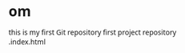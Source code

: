 # om
this is my first Git repository
first project repository .index.html
<!DOCTYPE html>
<html lang="en">
<head>
    <meta charset="UTF-8">
    <meta name="viewport" content="width=device-width, initial-scale=1.0">
    <title>Music School of Delhi</title>
    <link rel="stylesheet" href="https://cdnjs.cloudflare.com/ajax/libs/font-awesome/6.4.0/css/all.min.css">
    <style>
        /* Reset and Base Styles */
        * {
            margin: 0;
            padding: 0;
            box-sizing: border-box;
            font-family: 'Segoe UI', Tahoma, Geneva, Verdana, sans-serif;
        }

        :root {
            --primary: #87CEEB; /* Sky Blue */
            --secondary: #000000; /* Black */
            --accent: #FFFFFF; /* White */
        }

        body {
            color: var(--secondary);
            overflow-x: hidden;
            position: relative;
        }

        #musicCanvas {
            position: fixed;
            top: 0;
            left: 0;
            width: 100%;
            height: 100%;
            z-index: -1;
            background: #000;
        }

        /* Navigation */
        nav {
            background-color: rgba(135, 206, 235, 0.9);
            padding: 1rem 2rem;
            display: flex;
            justify-content: space-between;
            align-items: center;
            position: fixed;
            width: 100%;
            top: 0;
            z-index: 1000;
            box-shadow: 0 2px 10px rgba(0, 0, 0, 0.1);
            transition: all 0.3s ease;
        }

        .logo {
            font-size: 1.8rem;
            font-weight: 700;
            color: var(--secondary);
            text-decoration: none;
            display: flex;
            align-items: center;
        }

        .logo i {
            margin-right: 0.5rem;
            color: var(--secondary);
        }

        .nav-links {
            display: flex;
            list-style: none;
        }

        .nav-links li {
            margin-left: 2rem;
        }

        .nav-links a {
            color: var(--secondary);
            text-decoration: none;
            font-weight: 600;
            font-size: 1.1rem;
            transition: color 0.3s ease;
            position: relative;
        }

        .nav-links a:hover {
            color: var(--accent);
        }

        .nav-links a::after {
            content: '';
            position: absolute;
            width: 0;
            height: 2px;
            bottom: -5px;
            left: 0;
            background-color: var(--accent);
            transition: width 0.3s ease;
        }

        .nav-links a:hover::after {
            width: 100%;
        }

        .hamburger {
            display: none;
            cursor: pointer;
        }

        .hamburger div {
            width: 25px;
            height: 3px;
            background-color: var(--secondary);
            margin: 5px;
            transition: all 0.3s ease;
        }

        /* Hero Section */
        .hero {
            min-height: 100vh;
            display: flex;
            justify-content: center;
            align-items: center;
            text-align: center;
            background: rgba(0, 0, 0, 0.5);
            color: var(--accent);
            padding: 80px 2rem 2rem;
            position: relative;
        }

        .hero::before {
            content: '';
            position: absolute;
            top: 0;
            left: 0;
            width: 100%;
            height: 100%;
            background: linear-gradient(rgba(135, 206, 235, 0.3), rgba(135, 206, 235, 0.3));
            z-index: -1;
        }

        .hero-content {
            max-width: 1200px;
            margin: 0 auto;
            animation: fadeIn 1.5s ease;
            position: relative;
            z-index: 1;
        }

        .hero h1 {
            font-size: 3.5rem;
            margin-bottom: 1.5rem;
            text-shadow: 2px 2px 4px rgba(0, 0, 0, 0.5);
        }

        .hero p.intro {
            font-size: 1.2rem;
            margin-bottom: 2rem;
            line-height: 1.6;
            max-width: 800px;
            margin-left: auto;
            margin-right: auto;
            text-shadow: 1px 1px 2px rgba(182, 166, 166, 0.5);
        }

        /* Video Carousel - Updated Styles */
        .video-carousel {
            width: 100%;
            position: relative;
            overflow: hidden;
            height: 0;
            padding-bottom: 56.25%; /* 16:9 aspect ratio */
            background: #000;
        }

        .video-container {
            position: absolute;
            top: 0;
            left: 0;
            width: 300%;
            height: 100%;
            display: flex;
            transition: transform 0.5s ease;
        }

        .video-item {
            position: relative;
            width: 33.333%;
            height: 100%;
            overflow: hidden;
        }

        .video-item iframe {
            width: 100%;
            height: 100%;
            border: none;
            opacity: 0.7;
            transition: opacity 0.3s ease;
        }

        .video-item.active iframe {
            opacity: 1;
        }

        .video-overlay {
            position: absolute;
            top: 0;
            left: 0;
            width: 100%;
            height: 100%;
            display: flex;
            flex-direction: column;
            justify-content: center;
            align-items: center;
            background: rgba(0, 0, 0, 0.3);
            transition: all 0.3s ease;
            cursor: pointer;
        }

        .video-item.active .video-overlay {
            opacity: 0;
            pointer-events: none;
        }

        .play-icon {
            font-size: 4rem;
            color: #FF0000;
            opacity: 0.8;
            transition: all 0.3s ease;
            margin-bottom: 15px;
        }

        .watch-youtube {
            color: white;
            background: rgba(0, 0, 0, 0.7);
            padding: 8px 15px;
            border-radius: 4px;
            font-size: 0.9rem;
            text-decoration: none;
            position: absolute;
            bottom: 20px;
            right: 20px;
            z-index: 30;
        }

        .carousel-controls {
            position: absolute;
            top: 50%;
            width: 100%;
            display: flex;
            justify-content: space-between;
            transform: translateY(-50%);
            z-index: 10;
        }

        .carousel-btn {
            background: rgba(255, 255, 255, 0.7);
            color: #333;
            border: none;
            padding: 1rem;
            cursor: pointer;
            font-size: 1.5rem;
            transition: all 0.3s ease;
            z-index: 20;
        }

        .carousel-btn:hover {
            background: rgba(255, 255, 255, 0.9);
        }

        .carousel-dots {
            position: absolute;
            bottom: 20px;
            left: 0;
            right: 0;
            display: flex;
            justify-content: center;
            z-index: 10;
        }

        .dot {
            width: 12px;
            height: 12px;
            border-radius: 50%;
            background: rgba(255, 255, 255, 0.5);
            margin: 0 5px;
            cursor: pointer;
            transition: all 0.3s ease;
        }

        .dot.active {
            background: #FF0000;
            transform: scale(1.2);
        }

        /* Rotating Circles Section */
        .levels-container {
            display: flex;
            justify-content: center;
            gap: 3rem;
            margin-bottom: 3rem;
            flex-wrap: wrap;
        }

        .level-item {
            display: flex;
            flex-direction: column;
            align-items: center;
            margin: 0 15px;
        }

        .level-circle {
            width: 120px;
            height: 120px;
            border-radius: 50%;
            background: rgba(0, 0, 0, 0.3);
            border: 2px solid var(--primary);
            display: flex;
            justify-content: center;
            align-items: center;
            position: relative;
            animation: rotate 15s linear infinite;
            box-shadow: 0 0 15px rgba(135, 206, 235, 0.5);
        }

        .level-circle img {
            width: 60px;
            height: 60px;
            object-fit: contain;
            animation: rotateReverse 15s linear infinite;
        }

        .level-label {
            text-align: center;
            margin-top: 15px;
            font-size: 1.2rem;
            font-weight: 600;
            color: var(--accent);
            text-shadow: 0 0 5px rgba(0,0,0,0.7);
        }

        @keyframes rotate {
            0% { transform: rotate(0deg); }
            100% { transform: rotate(360deg); }
        }

        @keyframes rotateReverse {
            0% { transform: rotate(0deg); }
            100% { transform: rotate(-360deg); }
        }

        /* About Section */
        .about-section {
            background-color: rgba(65, 62, 62, 0.5);
            padding: 2rem;
            border-radius: 10px;
            margin: 2rem auto;
            max-width: 1000px;
            text-align: left;
            color: var(--accent);
        }

        .about-section p {
            line-height: 1.8;
            margin-bottom: 1rem;
            text-align: justify;
            text-shadow: 0 0 5px rgba(0,0,0,0.3);
        }

        /* Button */
        .btn {
            display: inline-block;
            background-color: var(--secondary);
            color: var(--accent);
            padding: 0.8rem 2rem;
            border-radius: 50px;
            text-decoration: none;
            font-weight: 600;
            transition: all 0.3s ease;
            border: 2px solid var(--secondary);
            margin-bottom: 2rem;
        }

        .btn:hover {
            background-color: transparent;
            color: var(--secondary);
            background-color: var(--accent);
        }

        /* Footer */
        footer {
            background-color: rgba(0, 0, 0, 0.8);
            color: var(--accent);
            padding: 3rem 2rem;
            text-align: center;
            position: relative;
        }

        .footer-content {
            display: flex;
            flex-direction: column;
            align-items: center;
            position: relative;
            z-index: 1;
        }

        .social-icons {
            margin-bottom: 1.5rem;
        }

        .social-icons a {
            color: var(--accent);
            font-size: 1.5rem;
            margin: 0 0.5rem;
            transition: color 0.3s ease;
        }

        .social-icons a:hover {
            color: var(--primary);
        }

        .footer-links {
            display: flex;
            list-style: none;
            margin-bottom: 1.5rem;
            flex-wrap: wrap;
            justify-content: center;
        }

        .footer-links li {
            margin: 0 1rem;
        }

        .footer-links a {
            color: var(--accent);
            text-decoration: none;
            transition: color 0.3s ease;
        }

        .footer-links a:hover {
            color: var(--primary);
        }

        .copyright {
            font-size: 0.9rem;
            opacity: 0.8;
        }

        /* Animations */
        @keyframes fadeIn {
            from {
                opacity: 0;
                transform: translateY(20px);
            }
            to {
                opacity: 1;
                transform: translateY(0);
            }
        }

        /* Responsive Design */
        @media screen and (max-width: 768px) {
            .nav-links {
                position: absolute;
                right: 0;
                top: 80px;
                background-color: rgba(135, 206, 235, 0.95);
                width: 100%;
                flex-direction: column;
                align-items: center;
                padding: 1rem 0;
                clip-path: circle(0px at 90% -10%);
                transition: all 0.5s ease-out;
                pointer-events: none;
            }

            .nav-links.active {
                clip-path: circle(1000px at 90% -10%);
                pointer-events: all;
            }

            .nav-links li {
                margin: 1rem 0;
            }

            .hamburger {
                display: block;
            }

            .hamburger.active div:nth-child(1) {
                transform: rotate(-45deg) translate(-5px, 6px);
            }

            .hamburger.active div:nth-child(2) {
                opacity: 0;
            }

            .hamburger.active div:nth-child(3) {
                transform: rotate(45deg) translate(-5px, -6px);
            }

            .hero h1 {
                font-size: 2.5rem;
            }

            .hero p.intro {
                font-size: 1rem;
            }

            .levels-container {
                gap: 1.5rem;
            }

            .level-circle {
                width: 100px;
                height: 100px;
            }

            .level-circle img {
                width: 50px;
                height: 50px;
            }

            .level-label {
                font-size: 1rem;
            }

            .about-section {
                padding: 1.5rem;
            }

            .play-icon {
                font-size: 3rem;
            }
        }

        @media screen and (max-width: 480px) {
            .hero h1 {
                font-size: 2rem;
            }

            .levels-container {
                flex-direction: column;
                gap: 1rem;
            }

            .level-item {
                margin: 10px 0;
            }

            .btn {
                padding: 0.6rem 1.5rem;
            }

            .footer-links {
                flex-direction: column;
            }

            .footer-links li {
                margin: 0.5rem 0;
            }

            .play-icon {
                font-size: 2.5rem;
            }
        }
    </style>
</head>
<body>
    <!-- Particle Background Canvas -->
    <canvas id="musicCanvas"></canvas>

    <!-- Navigation -->
    <nav>
        <img src="MUSIC-removebg-preview.png" alt="Music Image" style="width: 100px; height: auto;">
        <ul class="nav-links">
            <li><a href="index.html">Home</a></li>
            <li><a href="about.html">About</a></li>
            <li><a href="courses.html">Courses</a></li>
            <li><a href="contact.html">Contact</a></li>
            <li><a href="branch.html">branch</a></li>
            <li><a href="reviews.html">Reviews</a></li>
        </ul>
        <div class="hamburger">
            <div></div>
            <div></div>
            <div></div>
        </div>
    </nav>

    <!-- Hero Section -->
    <section class="hero">
        <div class="hero-content">
            <h1>Welcome to Music School of Delhi</h1>
            <p class="intro">Discover your musical potential with our expert instructors and world-class facilities. Join us on a journey of creativity and excellence in music education.</p>
            <a href="courses.html" class="btn">Explore Courses</a>
        </div>
    </section>

    <!-- Video Carousel - Updated Section -->
    <div class="video-carousel">
        <div class="video-container" id="videoContainer">
            <div class="video-item active">
                <iframe id="video1" src="https://www.youtube.com/embed/jgqu4Ax3TNc?enablejsapi=1&rel=0&showinfo=0" allowfullscreen></iframe>
                <div class="video-overlay" data-video="video1">
                    <i class="fas fa-play play-icon"></i>
                    <a href="https://www.youtube.com/watch?v=jgqu4Ax3TNc" target="_blank" class="watch-youtube">Watch on YouTube</a>
                </div>
            </div>
            <div class="video-item">
                <iframe id="video2" src="https://www.youtube.com/embed/rxPmk6lxvVU?enablejsapi=1&rel=0&showinfo=0" allowfullscreen></iframe>
                <div class="video-overlay" data-video="video2">
                    <i class="fas fa-play play-icon"></i>
                    <a href="https://www.youtube.com/watch?v=rxPmk6lxvVU" target="_blank" class="watch-youtube">Watch on YouTube</a>
                </div>
            </div>
            <div class="video-item">
                <iframe id="video3" src="https://www.youtube.com/embed/Zt0TjtxA-10?enablejsapi=1&rel=0&showinfo=0" allowfullscreen></iframe>
                <div class="video-overlay" data-video="video3">
                    <i class="fas fa-play play-icon"></i>
                    <a href="https://www.youtube.com/watch?v=Zt0TjtxA-10" target="_blank" class="watch-youtube">Watch on YouTube</a>
                </div>
            </div>
        </div>
        <div class="carousel-controls">
            <button class="carousel-btn" id="prevBtn"><i class="fas fa-chevron-left"></i></button>
            <button class="carousel-btn" id="nextBtn"><i class="fas fa-chevron-right"></i></button>
        </div>
        <div class="carousel-dots">
            <div class="dot active" data-index="0"></div>
            <div class="dot" data-index="1"></div>
            <div class="dot" data-index="2"></div>
        </div>
    </div>

    <!-- About Section with Rotating Circles -->
    <section class="hero">
        <div class="hero-content">
            <!-- Rotating Circles -->
            <div class="levels-container">
                <div class="level-item">
                    <div class="level-circle">
                        <img src="https://cdn-icons-png.flaticon.com/512/3209/3209100.png" alt="Beginner Music Notes">
                    </div>
                    <div class="level-label">Beginner</div>
                </div>
                <div class="level-item">
                    <div class="level-circle">
                        <img src="https://cdn-icons-png.flaticon.com/512/3659/3659899.png" alt="Intermediate Music Notes">
                    </div>
                    <div class="level-label">Intermediate</div>
                </div>
                <div class="level-item">
                    <div class="level-circle">
                        <img src="https://cdn-icons-png.flaticon.com/512/2720/2720552.png" alt="Advanced Music Notes">
                    </div>
                    <div class="level-label">Advanced</div>
                </div>
            </div>

            <div class="about-section">
               <p>Established in 2003, the Music School of Delhi has grown to become one of India's most respected and renowned music institutions. With over two decades of experience, the school is committed to nurturing aspiring musicians and turning them into skilled professionals. Believing that everyone has the potential to learn music, the school provides an encouraging environment focused on both artistic and personal growth.

                We offer a wide range of beginner and intermediate courses in instruments such as guitar, piano, and tabla, along with professional vocal singing programs. Our curriculum is carefully designed to meet global standards, ensuring our students receive a world-class education. In addition to regular classes, we also conduct workshops that boost confidence and teach essential industry skills.</p> 
            </div>
        </div>
    </section>

    <!-- Footer -->
    <footer>
        <div class="footer-content">
            <div class="social-icons">
                <a href="#"><i class="fab fa-facebook"></i></a>
                <a href="#"><i class="fab fa-twitter"></i></a>
                <a href="#"><i class="fab fa-instagram"></i></a>
                <a href="#"><i class="fab fa-youtube"></i></a>
            </div>
            <ul class="footer-links">
                <li><a href="index.html">Home</a></li>
                <li><a href="about.html">About</a></li>
                <li><a href="courses.html">Courses</a></li>
                <li><a href="contact.html">Contact</a></li>
                <li><a href="reviews.html">Reviews</a></li>
            </ul>
            <p class="copyright">&copy; 2023 Music School of Delhi. All Rights Reserved.</p>
        </div>
    </footer>

    <script>
        // Mobile Navigation
        const hamburger = document.querySelector('.hamburger');
        const navLinks = document.querySelector('.nav-links');

        hamburger.addEventListener('click', () => {
            navLinks.classList.toggle('active');
            hamburger.classList.toggle('active');
        });

        // Close mobile menu when clicking on a link
        document.querySelectorAll('.nav-links a').forEach(link => {
            link.addEventListener('click', () => {
                navLinks.classList.remove('active');
                hamburger.classList.remove('active');
            });
        });

        // Navbar scroll effect
        window.addEventListener('scroll', () => {
            const nav = document.querySelector('nav');
            if (window.scrollY > 50) {
                nav.style.padding = '0.5rem 2rem';
                nav.style.boxShadow = '0 4px 12px rgba(0, 0, 0, 0.1)';
            } else {
                nav.style.padding = '1rem 2rem';
                nav.style.boxShadow = '0 2px 10px rgba(0, 0, 0, 0.1)';
            }
        });

        // Video Carousel - Updated JavaScript
        const videoContainer = document.getElementById('videoContainer');
        const prevBtn = document.getElementById('prevBtn');
        const nextBtn = document.getElementById('nextBtn');
        const dots = document.querySelectorAll('.dot');
        const videoItems = document.querySelectorAll('.video-item');
        const videoOverlays = document.querySelectorAll('.video-overlay');
        let currentIndex = 0;
        let autoSlideInterval;
        let isAnyVideoPlaying = false;

        let ytPlayers = {};
        let playerReadyCount = 0;
        const totalVideos = videoItems.length;

        function updateCarousel() {
            videoContainer.style.transform = `translateX(-${currentIndex * 33.333}%)`;
            videoItems.forEach((item, index) => {
                item.classList.toggle('active', index === currentIndex);
            });
            dots.forEach((dot, index) => {
                dot.classList.toggle('active', index === currentIndex);
            });
        }

        function goToSlide(index) {
            if (isAnyVideoPlaying) return;
            currentIndex = index;
            updateCarousel();
            resetAutoSlide();
        }

        function nextSlide() {
            if (isAnyVideoPlaying) return;
            currentIndex = (currentIndex + 1) % videoItems.length;
            updateCarousel();
            resetAutoSlide();
        }

        function prevSlide() {
            if (isAnyVideoPlaying) return;
            currentIndex = (currentIndex - 1 + videoItems.length) % videoItems.length;
            updateCarousel();
            resetAutoSlide();
        }

        function startAutoSlide() {
            if (isAnyVideoPlaying) return;
            clearInterval(autoSlideInterval);
            autoSlideInterval = setInterval(() => {
                if (!isAnyVideoPlaying) nextSlide();
            }, 5000);
        }

        function resetAutoSlide() {
            if (isAnyVideoPlaying) return;
            clearInterval(autoSlideInterval);
            startAutoSlide();
        }

        function playVideo(videoId) {
            if (ytPlayers[videoId]) {
                ytPlayers[videoId].playVideo();
            }
        }

        window.onYouTubeIframeAPIReady = function () {
            videoItems.forEach((item) => {
                const iframe = item.querySelector('iframe');
                const videoId = iframe.id;
                ytPlayers[videoId] = new YT.Player(videoId, {
                    events: {
                        'onReady': onPlayerReady,
                        'onStateChange': onPlayerStateChange
                    }
                });
            });
        };

        function onPlayerReady(event) {
            playerReadyCount++;
            if (playerReadyCount === totalVideos) {
                updateCarousel();
                startAutoSlide();
            }
        }

        function onPlayerStateChange(event) {
            const videoId = event.target.getIframe().id;
            const overlay = document.querySelector(`.video-overlay[data-video="${videoId}"]`);

            if (event.data === YT.PlayerState.PLAYING) {
                isAnyVideoPlaying = true;
                clearInterval(autoSlideInterval);
                if (overlay) {
                    overlay.style.opacity = '0';
                    overlay.style.pointerEvents = 'none';
                }
            } else if (event.data === YT.PlayerState.ENDED || event.data === YT.PlayerState.PAUSED) {
                isAnyVideoPlaying = false;
                if (overlay) {
                    overlay.style.opacity = '1';
                    overlay.style.pointerEvents = 'auto';
                }
                const carousel = document.querySelector('.video-carousel');
                if (!carousel.matches(':hover')) {
                    startAutoSlide();
                }
            }
        }

        nextBtn.addEventListener('click', () => {
            if (!isAnyVideoPlaying) nextSlide();
        });

        prevBtn.addEventListener('click', () => {
            if (!isAnyVideoPlaying) prevSlide();
        });

        dots.forEach(dot => {
            dot.addEventListener('click', () => {
                if (!isAnyVideoPlaying) {
                    const index = parseInt(dot.getAttribute('data-index'));
                    goToSlide(index);
                }
            });
        });

        videoOverlays.forEach(overlay => {
            overlay.addEventListener('click', (e) => {
                if (e.target.tagName === 'A') return;
                const videoId = overlay.getAttribute('data-video');
                const item = overlay.closest('.video-item');
                const index = Array.from(videoItems).indexOf(item);
                if (index !== currentIndex) {
                    currentIndex = index;
                    updateCarousel();
                }
                playVideo(videoId);
            });
        });

        const tag = document.createElement('script');
        tag.src = "https://www.youtube.com/iframe_api";
        document.head.appendChild(tag);

        // Pause auto slide on hover
        const carousel = document.querySelector('.video-carousel');
        carousel.addEventListener('mouseenter', () => clearInterval(autoSlideInterval));
        carousel.addEventListener('mouseleave', () => {
            if (!isAnyVideoPlaying) startAutoSlide();
        });

        // Particle Background
        const canvas = document.getElementById('musicCanvas');
        const ctx = canvas.getContext('2d');
        
        canvas.width = window.innerWidth;
        canvas.height = window.innerHeight;
        
        // Music symbols
        const symbols = ['♪', '♫', '♩', '♬', '♭', '♯'];
        const particles = [];
        const mouse = { x: null, y: null };
        
        // Particle class
        class Particle {
            constructor() {
                this.x = Math.random() * canvas.width;
                this.y = Math.random() * canvas.height;
                this.size = 15 + Math.random() * 10;
                this.symbol = symbols[Math.floor(Math.random() * symbols.length)];
                this.speedX = Math.random() * 2 - 1;
                this.speedY = Math.random() * 2 - 1;
                this.opacity = 0.5 + Math.random() * 0.5;
            }
            
            update() {
                // Move away from mouse
                if (mouse.x && mouse.y) {
                    const dx = mouse.x - this.x;
                    const dy = mouse.y - this.y;
                    const distance = Math.sqrt(dx * dx + dy * dy);
                    
                    if (distance < 150) {
                        this.x -= dx / 15;
                        this.y -= dy / 15;
                    }
                }
                
                // Movement
                this.x += this.speedX;
                this.y += this.speedY;
                
                // Boundary check
                if (this.x < 0 || this.x > canvas.width) this.speedX *= -1;
                if (this.y < 0 || this.y > canvas.height) this.speedY *= -1;
            }
            
            draw() {
                ctx.font = `${this.size}px Arial`;
                ctx.fillStyle = `rgba(135, 206, 235, ${this.opacity})`;
                ctx.fillText(this.symbol, this.x, this.y);
            }
        }
        
        // Create particles
        for (let i = 0; i < 40; i++) {
            particles.push(new Particle());
        }
        
        // Track mouse position
        window.addEventListener('mousemove', (e) => {
            mouse.x = e.x;
            mouse.y = e.y;
        });
        
        // Animation loop
        function animate() {
            ctx.clearRect(0, 0, canvas.width, canvas.height);
            
            // Draw connections
            for (let a = 0; a < particles.length; a++) {
                for (let b = a; b < particles.length; b++) {
                    const dx = particles[a].x - particles[b].x;
                    const dy = particles[a].y - particles[b].y;
                    const distance = Math.sqrt(dx * dx + dy * dy);
                    
                    if (distance < 150) {
                        ctx.strokeStyle = `rgba(135, 206, 235, ${0.3 - distance/500})`;
                        ctx.lineWidth = 1;
                        ctx.beginPath();
                        ctx.moveTo(particles[a].x, particles[a].y);
                        ctx.lineTo(particles[b].x, particles[b].y);
                        ctx.stroke();
                    }
                }
                particles[a].update();
                particles[a].draw();
            }
            
            requestAnimationFrame(animate);
        }
        
        // Handle window resize
        window.addEventListener('resize', () => {
            canvas.width = window.innerWidth;
            canvas.height = window.innerHeight;
        });
        
        // Start animation
        animate();
    </script>
</body>
</html>
